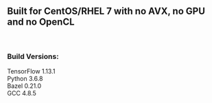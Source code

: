 <h2>Built for CentOS/RHEL 7 with no AVX, no GPU and no OpenCL</h2>
</br>
<h3>Build Versions:</h3>
TensorFlow 1.13.1</br>
Python 3.6.8</br>
Bazel 0.21.0</br>
GCC 4.8.5
